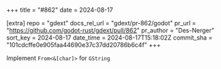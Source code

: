 +++
title = "#862"
date = 2024-08-17

[extra]
repo = "gdext"
docs_rel_url = "gdext/pr-862/godot"
pr_url = "https://github.com/godot-rust/gdext/pull/862"
pr_author = "Des-Nerger"
sort_key = 2024-08-17
date_time = 2024-08-17T15:18:02Z
commit_sha = "101cdcffe0e905faa44690e37c37dd20786b6c4f"
+++

Implement `From<&[char]>` for `GString`
